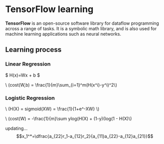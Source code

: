 # TensorFlow learning


**TensorFlow** is an open-source software library for dataflow programming across a range of tasks. It is a symbolic math library, and is also used for machine learning applications such as neural networks.

## Learning process


### **Linear Regression**


$ H(x)=Wx + b $

\\ (cost(W,b) = \frac{1}{m}\sum_{i=1}^m(H(x^i)-y^i)^2\\)


### **Logistic Regression**


\\ (H(X) = sigmoid(XW) = \frac{1}{1+e^-XW} \\)

\\ (cost(W) = -\frac{1}{m}\sum ylog(H(X) + (1-y)(log(1 - H(X)\\)

updating...
$$x_1^*=\dfrac{a_{22}r_1-a_{12}r_2}{a_{11}a_{22}-a_{12}a_{21}}$$
